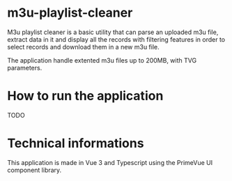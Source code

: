 # m3u-playlist-cleaner

<p>M3u playlist cleaner is a basic utility that can parse an uploaded m3u file, extract data in it and display all the records with filtering features in order to select records and download them in a new m3u file.</p>

<p>
The application handle extented m3u files up to 200MB, with TVG parameters.
</p>

# How to run the application

<p>TODO</p>

# Technical informations

<p>
This application is made in Vue 3 and Typescript using the PrimeVue UI component library.
</p>